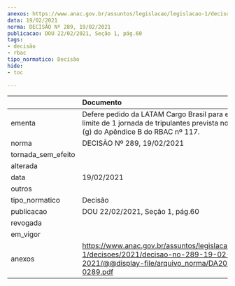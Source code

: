 ```yaml
---
anexos: https://www.anac.gov.br/assuntos/legislacao/legislacao-1/decisoes/2021/decisao-no-289-19-02-2021/@@display-file/arquivo_norma/DA2021-0289.pdf
data: 19/02/2021
norma: DECISÃO Nº 289, 19/02/2021
publicacao: DOU 22/02/2021, Seção 1, pág.60
tags:
- decisão
- rbac
tipo_normatico: Decisão
hide: 
- toc 
 
---
```


|                    | Documento                                                                                                                                      |
|:-------------------|:-----------------------------------------------------------------------------------------------------------------------------------------------|
| ementa             | Defere pedido da LATAM Cargo Brasil para estender o limite de 1 jornada de tripulantes prevista no parágrafo (g) do Apêndice B do RBAC nº 117. |
| norma              | DECISÃO Nº 289, 19/02/2021                                                                                                                     |
| tornada_sem_efeito |                                                                                                                                                |
| alterada           |                                                                                                                                                |
| data               | 19/02/2021                                                                                                                                     |
| outros             |                                                                                                                                                |
| tipo_normatico     | Decisão                                                                                                                                        |
| publicacao         | DOU 22/02/2021, Seção 1, pág.60                                                                                                                |
| revogada           |                                                                                                                                                |
| em_vigor           |                                                                                                                                                |
| anexos             | https://www.anac.gov.br/assuntos/legislacao/legislacao-1/decisoes/2021/decisao-no-289-19-02-2021/@@display-file/arquivo_norma/DA2021-0289.pdf  |